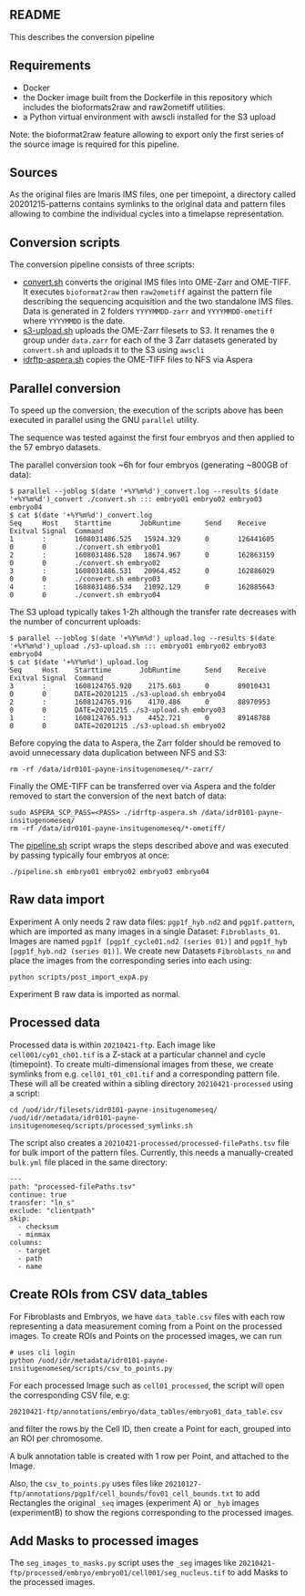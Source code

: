 README
------

This describes the conversion pipeline

Requirements
------------

-   Docker
-   the Docker image built from the Dockerfile in this repository which 
    includes the bioformats2raw and raw2ometiff utilities.
-   a Python virtual environment with awscli installed for the S3 upload

Note: the bioformat2raw feature allowing to export only the first series of
the source image is required for this pipeline.

Sources
-------

As the original files are Imaris IMS files, one per timepoint, a directory
called 20201215-patterns contains symlinks to the original data and pattern
files allowing to combine the individual cycles into a timelapse
representation.

Conversion scripts
------------------

The conversion pipeline consists of three scripts:

-   [convert.sh](convert.sh) converts the original IMS files into OME-Zarr and
    OME-TIFF. It executes `bioformat2raw` then `raw2ometiff` against the
    pattern file describing the sequencing acquisition and the two standalone
    IMS files. Data is generated in 2 folders `YYYYMMDD-zarr` and
    `YYYYMMDD-ometiff` where `YYYYMMDD` is the date.
-   [s3-upload.sh](s3-upload.sh) uploads the OME-Zarr filesets to S3. It
    renames the `0` group under `data.zarr` for each of the 3 Zarr datasets
    generated by `convert.sh` and uploads it to the S3 using `awscli`
-   [idrftp-aspera.sh](idrftp-aspera.sh) copies the OME-TIFF files to NFS via
    Aspera

Parallel conversion
-------------------

To speed up the conversion, the execution of the scripts above has been 
executed in parallel using the GNU `parallel` utility.

The sequence was tested against the first four embryos and then applied to the
57 embryo datasets.

The parallel conversion took ~6h for four embryos (generating ~800GB of data):

```
$ parallel --joblog $(date '+%Y%m%d')_convert.log --results $(date '+%Y%m%d')_convert ./convert.sh ::: embryo01 embryo02 embryo03 embryo04
$ cat $(date '+%Y%m%d')_convert.log
Seq     Host    Starttime       JobRuntime      Send    Receive Exitval Signal  Command
1       :       1608031486.525   15924.329      0       126441605       0       0       ./convert.sh embryo01
2       :       1608031486.528   18674.967      0       162863159       0       0       ./convert.sh embryo02
3       :       1608031486.531   20964.452      0       162886029       0       0       ./convert.sh embryo03
4       :       1608031486.534   21092.129      0       162885643       0       0       ./convert.sh embryo04
```

The S3 upload typically takes 1-2h although the transfer rate decreases with the number of concurrent uploads:

```
$ parallel --joblog $(date '+%Y%m%d')_upload.log --results $(date '+%Y%m%d')_upload ./s3-upload.sh ::: embryo01 embryo02 embryo03 embryo04
$ cat $(date '+%Y%m%d')_upload.log
Seq     Host    Starttime       JobRuntime      Send    Receive Exitval Signal  Command
3       :       1608124765.920    2175.603      0       89010431        0       0       DATE=20201215 ./s3-upload.sh embryo04
2       :       1608124765.916    4170.486      0       88970953        0       0       DATE=20201215 ./s3-upload.sh embryo03
1       :       1608124765.913    4452.721      0       89148788        0       0       DATE=20201215 ./s3-upload.sh embryo02
````

Before copying the data to Aspera, the Zarr folder should be removed to avoid
unnecessary data duplication between NFS and S3:

```
rm -rf /data/idr0101-payne-insitugenomeseq/*-zarr/
```

Finally the OME-TIFF can be transferred over via Aspera and the folder removed
to start the conversion of the next batch of data:

```
sudo ASPERA_SCP_PASS=<PASS> ./idrftp-aspera.sh /data/idr0101-payne-insitugenomeseq/
rm -rf /data/idr0101-payne-insitugenomeseq/*-ometiff/
```

The [pipeline.sh](pipeline.sh) script wraps the steps described above and was
executed by passing typically four embryos at once:

```
./pipeline.sh embryo01 embryo02 embryo03 embryo04
```

Raw data import
---------------

Experiment A only needs 2 raw data files: `pgp1f_hyb.nd2` and `pgp1f.pattern`, which are
imported as many images in a single Dataset: `Fibroblasts_01`.
Images are named `pgp1f [pgp1f_cycle01.nd2 (series 01)]` and `pgp1f_hyb [pgp1f_hyb.nd2 (series 01)]`.
We create new Datasets `Fibroblasts_nn` and place the images from the corresponding series
into each using:

```
python scripts/post_import_expA.py
```

Experiment B raw data is imported as normal.

Processed data
--------------

Processed data is within `20210421-ftp`.
Each image like `cell001/cy01_ch01.tif` is a Z-stack at a particular channel and cycle (timepoint).
To create multi-dimensional images from these, we create symlinks from e.g. `cell01_t01_c01.tif`
and a corresponding pattern file.
These will all be created within a sibling directory `20210421-processed` using a script:

```
cd /uod/idr/filesets/idr0101-payne-insitugenomeseq/
/uod/idr/metadata/idr0101-payne-insitugenomeseq/scripts/processed_symlinks.sh
```

The script also creates a `20210421-processed/processed-filePaths.tsv` file for bulk
import of the pattern files.
Currently, this needs a manually-created `bulk.yml` file placed in the same directory:

```
---
path: "processed-filePaths.tsv"
continue: true
transfer: "ln_s"
exclude: "clientpath"
skip:
  - checksum
  - minmax
columns:
  - target
  - path
  - name
  ```

Create ROIs from CSV data_tables
--------------------------------

For Fibroblasts and Embryos, we have `data_table.csv` files with each row representing
a data measurement coming from a Point on the processed images.
To create ROIs and Points on the processed images, we can run

```
# uses cli login
python /uod/idr/metadata/idr0101-payne-insitugenomeseq/scripts/csv_to_points.py
```

For each processed Image such as `cell01_processed`, the script
will open the corresponding CSV file, e.g:

```
20210421-ftp/annotations/embryo/data_tables/embryo01_data_table.csv
```

and filter the rows by the Cell ID, then create a Point for each, grouped into an ROI per chromosome.

A bulk annotation table is created with 1 row per Point, and attached to the Image.

Also, the `csv_to_points.py` uses files like `20210127-ftp/annotations/pgp1f/cell_bounds/fov01_cell_bounds.txt`
to add Rectangles the original `_seq` images (experiment A) or `_hyb` images (experimentB) to show the regions
corresponding to the processed images.


Add Masks to processed images
-----------------------------

The `seg_images_to_masks.py` script uses the `_seg` images like
`20210421-ftp/processed/embryo/embryo01/cell001/seg_nucleus.tif` to add Masks to the processed images.
